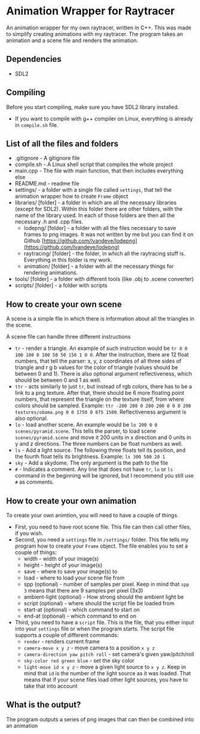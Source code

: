 # Animation Wrapper for Raytracer

An animation wrapper for my own raytracer, written in C++. This was made to simplify creating animations with my raytracer.
The program takes an animation and a scene file and renders the animation.

## Dependencies
* SDL2

## Compiling
Before you start compiling, make sure you have SDL2 library installed.

* If you want to compile with g++ compiler on Linux, everything is already in `compile.sh` file.

## List of all the files and folders
* .gitignore - A gitignore file
* compile.sh - A Linux shell script that compiles the whole project
* main.cpp - The file with main function, that then includes everything else
* README.md - readme file
* settings/ - a folder with a single file called `settings`, that tell the animation wrapper how to create `Frame` object
* libraries/ [folder] - a folder in which are all the necessary libraries (except for SDL2). Within this folder there are other folders, with the name of the library used. In each of those folders are then all the necessary .h and .cpp files.
  * lodepng/ [folder] - a folder with all the files necessary to save frames to png images. It was not written by me but you can find it on Github [https://github.com/lvandeve/lodepng](https://github.com/lvandeve/lodepng)
  * raytracing/ [folder] - the folder, in which all the raytracing stuff is. Everything in this folder is my work.
  * animation/ [folder] - a folder with all the necessary things for rendering animations.
* tools/ [folder] - a folder with different tools (like .obj to .scene converter)
* scripts/ [folder] - a folder with scripts

## How to create your own scene

A scene is a simple file in which there is information about all the triangles in the scene.

A scene file can handle three different instructions
* `tr` - render a triangle. An example of such instruction would be `tr 0 0 100 100 0 100 50 50 150 1 0 0`. After the instruction, there are 12 float numbers, that tell the parser: x, y, z coordinates of all three sides of triangle and r g b values for the color of triangle (values should be between 0 and 1). There is also optional argument reflectiveness, which should be between 0 and 1 as well.
* `ttr` - acts similarly to just `tr`, but instead of rgb colors, there has to be a link to a png texture. After that, there should be 6 more floating point numbers, that represent the triangle on the texture itself, from where colors should be sampled. Example: `ttr -200 200 0 200 200 0 0 0 200 textures/obama.png 0 0 1750 0 875 1500`. Reflectiveness argument is also optional.
* `lo` - load another scene. An example would be `lo 200 0 0 scenes/pyramid.scene`. This tells the parser, to load scene `scenes/pyramid.scene` and move it 200 units in x direction and 0 units in y and z directions. The three numbers can be float numbers as well.
* `ls` - Add a light source. The following three floats tell its position, and the fourth float tells its brightness. Example: `ls 300 500 20 1`
* `sky` - Add a skydome. The only argument is the path to the file
* `#` - Indicates a comment. Any line that does not have `tr`, `lo` or `ls` command in the beginning will be ignored, but I recommend you still use `#` as comments.

## How to create your own animation

To create your own animtion, you will need to have a couple of things.
* First, you need to have root scene file. This file can then call other files, if you wish.
* Second, you need a `settings` file in `/settings/` folder. This file tells my program how to create your `Frame` object. The file enables you to set a couple of things:
  * width - width of your image(s)
  * height - height of your image(s)
  * save - where to save your image(s) to
  * load - where to load your scene file from
  * spp (optional) - number of samples per pixel. Keep in mind that `spp 3` means that there are 9 samples per pixel (3x3)
  * ambient-light (optional) - How strong should the ambient light be
  * script (optional) - where should the script file be loaded from
  * start-at (optional) - which command to start on
  * end-at (optional) - which command to end on
* Third, you need to have a `script` file. This is the file, that you either input into your `settings` file or when the program starts. The script file supports a couple of different commands:
  * `render` - renders current frame
  * `camera-move x y z` - move camera to a position `x y z`
  * `camera-direction yaw pitch roll` - set camera's given yaw/pitch/roll
  * `sky-color red green blue` - set the sky color
  * `light-move id x y z` - move a given light source to `x y z`. Keep in mind that `id` is the number of the light source as it was loaded. That means that if your scene files load other light sources, you have to take that into account


## What is the output?

The program outputs a series of png images that can then be combined into an animation
